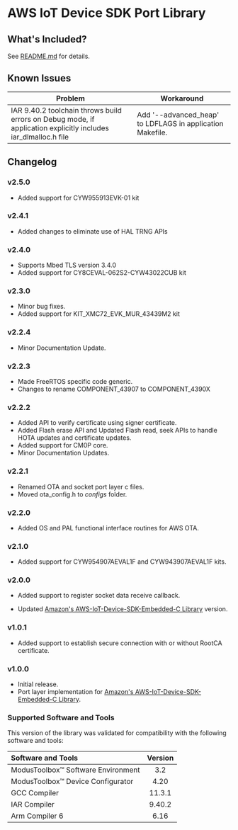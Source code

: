 # AWS IoT Device SDK Port Library

## What's Included?

See [README.md](./README.md) for details.

## Known Issues
| Problem | Workaround |
| ------- | ---------- |
| IAR 9.40.2 toolchain throws build errors on Debug mode, if application explicitly includes iar_dlmalloc.h file | Add '--advanced_heap' to LDFLAGS in application Makefile. |

## Changelog

### v2.5.0
- Added support for CYW955913EVK-01 kit

### v2.4.1
- Added changes to eliminate use of HAL TRNG APIs

### v2.4.0
- Supports Mbed TLS version 3.4.0
- Added support for CY8CEVAL-062S2-CYW43022CUB kit

### v2.3.0
- Minor bug fixes.
- Added support for KIT_XMC72_EVK_MUR_43439M2 kit

### v2.2.4
- Minor Documentation Update.

### v2.2.3
- Made FreeRTOS specific code generic.
- Changes to rename COMPONENT_43907 to COMPONENT_4390X

### v2.2.2
- Added API to verify certificate using signer certificate.
- Added Flash erase API and Updated Flash read, seek APIs to handle HOTA updates and certificate updates.
- Added support for CM0P core.
- Minor Documentation Updates.

### v2.2.1
- Renamed OTA and socket port layer c files.
- Moved ota_config.h to *configs* folder.

### v2.2.0
- Added OS and PAL functional interface routines for AWS OTA.

### v2.1.0
- Added support for CYW954907AEVAL1F and CYW943907AEVAL1F kits.

### v2.0.0

- Added support to register socket data receive callback.

- Updated [Amazon's AWS-IoT-Device-SDK-Embedded-C Library](https://github.com/aws/aws-iot-device-sdk-embedded-C/tree/202103.00) version.

### v1.0.1

- Added support to establish secure connection with or without RootCA certificate.

### v1.0.0

- Initial release.
- Port layer implementation for [Amazon's AWS-IoT-Device-SDK-Embedded-C Library](https://github.com/aws/aws-iot-device-sdk-embedded-C/tree/202011.00).

### Supported Software and Tools

This version of the library was validated for compatibility with the following software and tools:

| Software and Tools                                        | Version |
| :---                                                      | :----:  |
| ModusToolbox&trade; Software Environment                  | 3.2     |
| ModusToolbox&trade; Device Configurator                   | 4.20    |
| GCC Compiler                                              | 11.3.1  |
| IAR Compiler                                              | 9.40.2  |
| Arm Compiler 6                                            | 6.16    |
